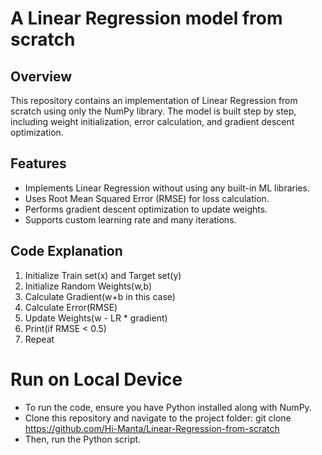 # A Linear Regression model from scratch

## Overview
This repository contains an implementation of Linear Regression from scratch using only the NumPy library. 
The model is built step by step, including weight initialization, error calculation, and gradient descent optimization.

## Features
- Implements Linear Regression without using any built-in ML libraries.
- Uses Root Mean Squared Error (RMSE) for loss calculation.
- Performs gradient descent optimization to update weights.
- Supports custom learning rate and many iterations.

## Code Explanation
1. Initialize Train set(x) and Target set(y)
2. Initialize Random Weights(w,b)
3. Calculate Gradient(w+b in this case)
4. Calculate Error(RMSE)
5. Update Weights(w - LR * gradient)
6. Print(if RMSE < 0.5)
7. Repeat

# Run on Local Device
- To run the code, ensure you have Python installed along with NumPy.
- Clone this repository and navigate to the project folder:
  git clone https://github.com/Hi-Manta/Linear-Regression-from-scratch
- Then, run the Python script.
